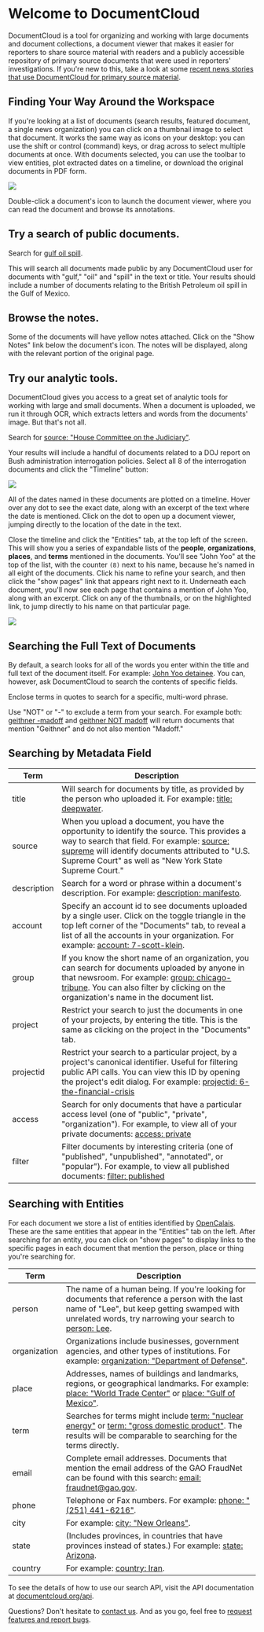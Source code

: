 # Welcome to DocumentCloud

DocumentCloud is a tool for organizing and working with large documents and document collections, a document viewer that makes it easier for reporters to share source material with readers and a publicly accessible repository of primary source documents that were used in reporters' investigations. If you're new to this, take a look at some [recent news stories that use DocumentCloud for primary source material][].

## Finding Your Way Around the Workspace

If you're looking at a list of documents (search results, featured document, a single news organization) you can click on a thumbnail image to select that document. It works the same way as icons on your desktop: you can use the shift or control (command) keys, or drag across to select multiple documents at once. With documents selected, you can use the toolbar to view entities, plot extracted dates on a timeline, or download the original documents in PDF form.

<img src="/images/help/drag_select.png" class="full_line" />

Double-click a document's icon to launch the document viewer, where you can read the document and browse its annotations.

## Try a search of public documents.

Search for [gulf oil spill][].

This will search all documents made public by any DocumentCloud user for documents with "gulf," "oil" and "spill" in the text or title. Your results should include a number of documents relating to the British Petroleum oil spill in the Gulf of Mexico.

## Browse the notes.

Some of the documents will have yellow notes attached. Click on the "Show Notes" link below the document's icon. The notes will be displayed, along with the relevant portion of the original page.

## Try our analytic tools.

DocumentCloud gives you access to a great set of analytic tools for working with large and small documents. When a document is uploaded, we run it through OCR, which extracts letters and words from the documents' image. But that's not all. 
 
Search for [source: "House Committee on the Judiciary"][].
 
Your results will include a handful of documents related to a DOJ report on Bush administration interrogation policies. Select all 8 of the interrogation documents and click the "Timeline" button:

<img src="/images/help/timeline.jpg" class="full_line" />

All of the dates named in these documents are plotted on a timeline. Hover over any dot to see the exact date, along with an excerpt of the text where the date is mentioned. Click on the dot to open up a document viewer, jumping directly to the location of the date in the text.
 
Close the timeline and click the "Entities" tab, at the top left of the screen. This will show you a series of expandable lists of the **people**, **organizations**, **places**, and **terms** mentioned in the documents. You'll see "John Yoo" at the top of the list, with the counter `(8)` next to his name, because he's named in all eight of the documents. Click his name to refine your search, and then click the "show pages" link that appears right next to it. Underneath each document, you'll now see each page that contains a mention of John Yoo, along with an excerpt. Click on any of the thumbnails, or on the highlighted link, to jump directly to his name on that particular page.

<img src="/images/help/show_pages.png" class="full_line" />

## Searching the Full Text of Documents

By default, a search looks for all of the words you enter within the title and full text of the document itself. For example: [John Yoo detainee][]. You can, however, ask DocumentCloud to search the contents of specific fields.

Enclose terms in quotes to search for a specific, multi-word phrase.  

Use "NOT" or "-" to exclude a term from your search. For example both: [geithner -madoff][] and [geithner NOT madoff][] will return documents that mention "Geithner" and do not also mention "Madoff." 

## Searching by Metadata Field
   
Term                        | Description 
----------------------------|---------------------
title                       |	Will search for documents by title, as provided by the person who uploaded it. For example: [title: deepwater][].
source                      | When you upload a document, you have the opportunity to identify the source. This provides a way to search that field. For example: [source: supreme][] will identify documents attributed to "U.S. Supreme Court" as well as "New York State Supreme Court."
description                 | Search for a word or phrase within a document's description. For example: [description: manifesto][].
account                     | Specify an account id to see documents uploaded by a single user. Click on the toggle triangle in the top left corner of the "Documents" tab, to reveal a list of all the accounts in your organization. For example: [account: 7-scott-klein][].
group                       | If you know the short name of an organization, you can search for documents uploaded by anyone in that newsroom. For example: [group: chicago-tribune][]. You can also filter by clicking on the organization's name in the document list.
project                     | Restrict your search to just the documents in one of your projects, by entering the title. This is the same as clicking on the project in the "Documents" tab.
projectid                   | Restrict your search to a particular project, by a project's canonical identifier. Useful for filtering public API calls. You can view this ID by opening the project's edit dialog. For example: [projectid: 6-the-financial-crisis][]
access                      | Search for only documents that have a particular access level (one of "public", "private", "organization"). For example, to view all of your private documents: [access: private][]
filter                      | Filter documents by interesting criteria (one of "published", "unpublished", "annotated", or "popular"). For example, to view all published documents: [filter: published][]
 
## Searching with Entities
 
For each document we store a list of entities identified by [OpenCalais][]. These are the same entities that appear in the "Entities" tab on the left. After searching for an entity, you can click on "show pages" to display links to the specific pages in each document that mention the person, place or thing you're searching for.

Term                        | Description 
----------------------------|-------------------------
person                      | The name of a human being. If you're looking for documents that reference a person with the last name of "Lee", but keep getting swamped with unrelated words, try narrowing your search to [person: Lee][].
organization                | Organizations include businesses, government agencies, and other types of institutions. For example: [organization: "Department of Defense"][].
place                       | Addresses, names of buildings and landmarks, regions, or geographical landmarks. For example: [place: "World Trade Center"][] or [place: "Gulf of Mexico"][].
term                        | Searches for terms might include [term: "nuclear energy"][] or [term: "gross domestic product"][]. The results will be comparable to searching for the terms directly.
email                       | Complete email addresses. Documents that mention the email address of the GAO FraudNet can be found with this search: [email: fraudnet@gao.gov][].
phone                       | Telephone or Fax numbers. For example: [phone: "(251) 441-6216"][].
city                        | For example: [city: "New Orleans"][].
state                       | (Includes provinces, in countries that have provinces instead of states.) For example: [state: Arizona][].
country                     | For example: [country: Iran][].

To see the details of how to use our search API, visit the API documentation at [documentcloud.org/api][].

Questions? Don't hesitate to [contact us][]. And as you go, feel free to [request features and report bugs][].


[recent news stories that use DocumentCloud for primary source material]: /featured
[gulf oil spill]: #search/gulf%20oil%20spill
[source: "House Committee on the Judiciary"]: #search/source%3A%20%22House%20Committee%20on%20the%20Judiciary%22
[John Yoo detainee]: #search/John%20Yoo%20detainee
[geithner -madoff]: #search/geithner%20-madoff 
[geithner NOT madoff]: #search/geithner%20NOT%20madoff
[account: 7-scott-klein]: #search/account%3A%207-scott-klein
[group: chicago-tribune]: #search/group%3A%20chicago-tribune
[title: deepwater]: #search/title%3A%20deepwater
[source: supreme]: #search/source%3A%20supreme
[description: manifesto]: #search/description%3A%20manifesto
[projectid: 6-the-financial-crisis]: #search/projectid%3A%206-the-financial-crisis
[access: private]: #search/access%3A%20private
[filter: published]: #search/filter%3A%20published
[person: Lee]: #search/person%3A%20Lee
[organization: "Department of Defense"]: #search/organization%3A%20%22Department%20of%20Defense%22
[term: "nuclear energy"]: #search/term%3A%20%22nuclear%20energy%22
[term: "gross domestic product"]: #search/term%3A%20%22gross%20domestic%20product%22
[email: fraudnet@gao.gov]: #search/%20email%3A%20fraudnet%40gao.gov
[phone: "(251) 441-6216"]: #search/%20phone%3A%20%22(251)%20441-6216%22
[place: "World Trade Center"]: #search/place%3A%20%22World%20Trade%20Center%22
[place: "Gulf of Mexico"]: #search/place%3A%20%22Gulf%20of%20Mexico%22
[city: "New Orleans"]: #search/city%3A%20%22New%20Orleans%22
[state: Arizona]: #search/state%3A%20Arizona
[country: Iran]: #search/country%3A%20Iran
[OpenCalais]: http://www.opencalais.com/
[documentcloud.org/api]: http://www.documentcloud.org/api
[contact us]: javascript:dc.app.workspace.help.openContactDialog()
[request features and report bugs]: http://documentcloud.uservoice.com
